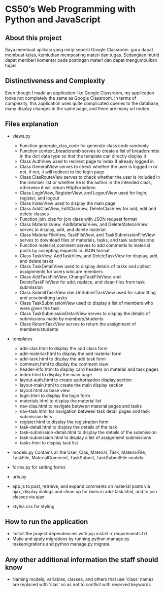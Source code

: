 # CS50’s Web Programming with Python and JavaScript

## About this project
Saya membuat aplikasi yang mirip seperti Google Classroom. guru dapat membuat kelas, kemiudian memposting materi dan tugas. Sedangkan murid dapat memberi komentar pada postingan materi dan dapat mengumpulkan tugas

## Distinctiveness and Complexity
Even though I made an application like Google Classroom, my application looks not completely the same as Google Classroom. In terms of complexity, this application uses quite complicated queries to the database, many display changes in the same page, and there are many url routes

## Files explanation
* views.py
    * Function generate_clas_code for generate class code randomly
    * Function context_breadcrumb serves to create a list of breadcrumbs in the dict data type so that the template can directly display it
    * Class AuthView used to redirect page to index if already logged in
    * Class GeneralView serves to check whether the user is logged in or not, if not, it will redirect to the login page
    * Class ClasRouteView serves to check whether the user is included in the member list or whether he is the author in the intended class, otherwise it will return HttpForbidden
    * Class LoginView, RegisterView, and LogoutView used for login, register, and logout
    * Class IndexView used to display the main page
    * Class AddClasView, EditClasView, DeleteClasView for add, edit and delete classes
    * Function join_clas for join class with JSON request format
    * Class MaterialsView, AddMaterialView, and DeleteMaterialView serves to display, add, and delete material
    * Class MaterialFileView, TaskFileView, and TaskSubmissionFileView serves to download files of materials, tasks, and task submissions
    * Function material_comment serves to add comments to material posts by accepting requests in JSON format
    * Class TaskView, AddTaskView, and DeleteTaskView for display, add, and delete tasks
    * Class TaskDetailView used to display details of tasks and collect assignments for users who are members
    * Class AddTaskFileView, ChangeTaskFileView, and DeleteTaskFileView for add, replace, and clean files from task submission
    * Class SubmitTaskView dan UnSubmitTaskView used for submitting and unsubmitting tasks
    * Class TaskSubmissionView used to display a list of members who were given the task
    * Class TaskSubmissionDetailView serves to display the details of submissions made by members/students
    * Class ReturnTaskView serves to return the assignment of members/students

* templates
  * add-clas.html to display the add class form
  * add-material.html to display the add material form
  * add-task.html to display the add task form
  * comment.html to display the comment view
  * header-info.html to display card headers on material and task pages
  * index.html to display the main page
  * layout-auth.html to create authorization display section
  * layout-main.html to create the main display section
  * layout.html as base view
  * login.html to display the login form
  * materials.html to display the material list
  * nav-clas.html to navigate between material pages and tasks
  * nav-task.html for navigation between task detail pages and task submission lists
  * register.html to display the registration form
  * task-detail.html to display the details of the task
  * task-submission-detail.html to display the details of the submission
  * task-submission.html to display a list of assignment submissions
  * tasks.html to display task list

* models.py
  Contains all the User, Clas, Material, Task, MaterialFile, TaskFile, MaterialComment, TaskSubmit, TaskSubmitFile models. 

* forms.py for setting forms

* urls.py

* app.js 
  to post, retrieve, and expand comments on material posts via ajax, display dialogs and clean up for dues in add-task.html, and to join classes via ajax

* styles.css
  for styling

## How to run the application
* Install the project dependencies with pip install -r requirements.txt
* Make and apply migrations by running python manage.py makemigrations and python manage.py migrate.

## Any other additional information the staff should know
* Naming models, variables, classes, and others that use 'class' names are replaced with 'clas' so as not to conflict with reserved keywords